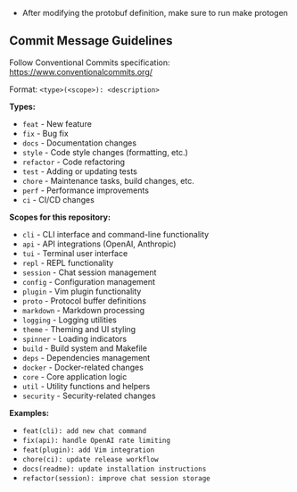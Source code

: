 - After modifying the protobuf definition, make sure to run make protogen

## Commit Message Guidelines

Follow Conventional Commits specification: https://www.conventionalcommits.org/

Format: `<type>(<scope>): <description>`

**Types:**
- `feat` - New feature
- `fix` - Bug fix
- `docs` - Documentation changes
- `style` - Code style changes (formatting, etc.)
- `refactor` - Code refactoring
- `test` - Adding or updating tests
- `chore` - Maintenance tasks, build changes, etc.
- `perf` - Performance improvements
- `ci` - CI/CD changes

**Scopes for this repository:**
- `cli` - CLI interface and command-line functionality
- `api` - API integrations (OpenAI, Anthropic)
- `tui` - Terminal user interface
- `repl` - REPL functionality
- `session` - Chat session management
- `config` - Configuration management
- `plugin` - Vim plugin functionality
- `proto` - Protocol buffer definitions
- `markdown` - Markdown processing
- `logging` - Logging utilities
- `theme` - Theming and UI styling
- `spinner` - Loading indicators
- `build` - Build system and Makefile
- `deps` - Dependencies management
- `docker` - Docker-related changes
- `core` - Core application logic
- `util` - Utility functions and helpers
- `security` - Security-related changes

**Examples:**
- `feat(cli): add new chat command`
- `fix(api): handle OpenAI rate limiting`
- `feat(plugin): add Vim integration`
- `chore(ci): update release workflow`
- `docs(readme): update installation instructions`
- `refactor(session): improve chat session storage`
